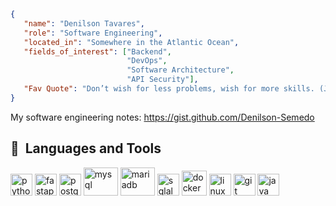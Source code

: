 <!-- ## Hi there<img src="https://media.giphy.com/media/hvRJCLFzcasrR4ia7z/giphy.gif" width="30px"/> -->
```json
{
   "name": "Denilson Tavares",
   "role": "Software Engineering",
   "located_in": "Somewhere in the Atlantic Ocean",
   "fields_of_interest": ["Backend",
                          "DevOps",
                          "Software Architecture",
                          "API Security"],
   "Fav Quote": "Don’t wish for less problems, wish for more skills. (John Earl Shoaff)"
}
```

My software engineering notes: https://gist.github.com/Denilson-Semedo


<h2> 🚀 &nbsp;Languages and Tools</h2>
<p align="left">
<img src="https://cdn.jsdelivr.net/gh/devicons/devicon/icons/python/python-original.svg" alt="python" width="35" height="35"/> 
<img src="https://cdn.jsdelivr.net/gh/devicons/devicon/icons/fastapi/fastapi-original.svg" alt="fastapi" width="35" height="35"/>  
<img src="https://cdn.jsdelivr.net/gh/devicons/devicon/icons/postgresql/postgresql-original.svg" alt="postgresql" width="35" height="35"/>  
<img src="https://cdn.jsdelivr.net/gh/devicons/devicon/icons/mysql/mysql-original-wordmark.svg" alt="mysql" width="55" height="45"/> 
<img src="https://cdn.jsdelivr.net/gh/devicons/devicon/icons/mariadb/mariadb-original-wordmark.svg" alt="mariadb" width="55" height="45"/> 
<img src="https://cdn.jsdelivr.net/gh/devicons/devicon/icons/sqlalchemy/sqlalchemy-original.svg" alt="sqlalchemy" width="35" height="35"/>  
<img src="https://cdn.jsdelivr.net/gh/devicons/devicon/icons/docker/docker-original.svg" alt="docker" width="40" height="40"/> 
<img src="https://cdn.jsdelivr.net/gh/devicons/devicon/icons/linux/linux-original.svg" alt="linux" width="35" height="35"/>   
<img src="https://cdn.jsdelivr.net/gh/devicons/devicon/icons/git/git-original.svg" alt="git" width="35" height="35"/>
<img src="https://cdn.jsdelivr.net/gh/devicons/devicon/icons/java/java-original.svg" alt="java" width="35" height="35"/>
</p>
